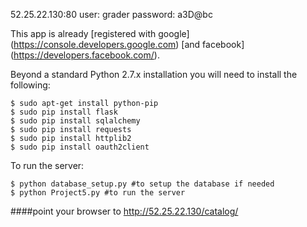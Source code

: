 52.25.22.130:80
user: grader
password: a3D@bc

This app is already [registered with google] (https://console.developers.google.com) 
[and facebook] (https://developers.facebook.com/).

Beyond a standard Python 2.7.x installation you will need to install the following:

    $ sudo apt-get install python-pip
    $ sudo pip install flask
    $ sudo pip install sqlalchemy
    $ sudo pip install requests
    $ sudo pip install httplib2
    $ sudo pip install oauth2client

To run the server:

    $ python database_setup.py #to setup the database if needed
    $ python Project5.py #to run the server

####point your browser to http://52.25.22.130/catalog/


